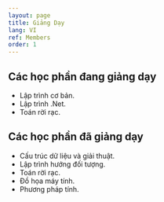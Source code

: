 ```yaml
---
layout: page
title: Giảng Dạy
lang: VI
ref: Members
order: 1
---
```

## Các học phần đang giảng dạy
* Lập trình cơ bản.
* Lập trình .Net.
* Toán rời rạc.

## Các học phần đã giảng dạy
* Cấu trúc dữ liệu và giải thuật.
* Lập trình hướng đối tượng.
* Toán rời rạc.
* Đồ họa máy tính.
* Phương pháp tính.
   
